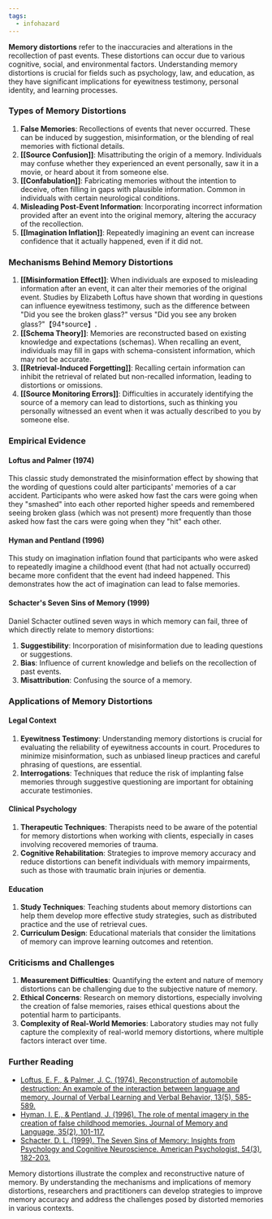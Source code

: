 ```yaml
---
tags:
  - infohazard
---
```



**Memory distortions** refer to the inaccuracies and alterations in the recollection of past events. These distortions can occur due to various cognitive, social, and environmental factors. Understanding memory distortions is crucial for fields such as psychology, law, and education, as they have significant implications for eyewitness testimony, personal identity, and learning processes.

### Types of Memory Distortions

1. **False Memories**: Recollections of events that never occurred. These can be induced by suggestion, misinformation, or the blending of real memories with fictional details.
2. **[[Source Confusion]]**: Misattributing the origin of a memory. Individuals may confuse whether they experienced an event personally, saw it in a movie, or heard about it from someone else.
3. **[[Confabulation]]**: Fabricating memories without the intention to deceive, often filling in gaps with plausible information. Common in individuals with certain neurological conditions.
4. **Misleading Post-Event Information**: Incorporating incorrect information provided after an event into the original memory, altering the accuracy of the recollection.
5. **[[Imagination Inflation]]**: Repeatedly imagining an event can increase confidence that it actually happened, even if it did not.

### Mechanisms Behind Memory Distortions

1. **[[Misinformation Effect]]**: When individuals are exposed to misleading information after an event, it can alter their memories of the original event. Studies by Elizabeth Loftus have shown that wording in questions can influence eyewitness testimony, such as the difference between "Did you see the broken glass?" versus "Did you see any broken glass?"【94†source】.
2. **[[Schema Theory]]**: Memories are reconstructed based on existing knowledge and expectations (schemas). When recalling an event, individuals may fill in gaps with schema-consistent information, which may not be accurate.
3. **[[Retrieval-Induced Forgetting]]**: Recalling certain information can inhibit the retrieval of related but non-recalled information, leading to distortions or omissions.
4. **[[Source Monitoring Errors]]**: Difficulties in accurately identifying the source of a memory can lead to distortions, such as thinking you personally witnessed an event when it was actually described to you by someone else.

### Empirical Evidence

#### Loftus and Palmer (1974)

This classic study demonstrated the misinformation effect by showing that the wording of questions could alter participants' memories of a car accident. Participants who were asked how fast the cars were going when they "smashed" into each other reported higher speeds and remembered seeing broken glass (which was not present) more frequently than those asked how fast the cars were going when they "hit" each other.

#### Hyman and Pentland (1996)

This study on imagination inflation found that participants who were asked to repeatedly imagine a childhood event (that had not actually occurred) became more confident that the event had indeed happened. This demonstrates how the act of imagination can lead to false memories.

#### Schacter's Seven Sins of Memory (1999)

Daniel Schacter outlined seven ways in which memory can fail, three of which directly relate to memory distortions:
1. **Suggestibility**: Incorporation of misinformation due to leading questions or suggestions.
2. **Bias**: Influence of current knowledge and beliefs on the recollection of past events.
3. **Misattribution**: Confusing the source of a memory.

### Applications of Memory Distortions

#### Legal Context

1. **Eyewitness Testimony**: Understanding memory distortions is crucial for evaluating the reliability of eyewitness accounts in court. Procedures to minimize misinformation, such as unbiased lineup practices and careful phrasing of questions, are essential.
2. **Interrogations**: Techniques that reduce the risk of implanting false memories through suggestive questioning are important for obtaining accurate testimonies.

#### Clinical Psychology

1. **Therapeutic Techniques**: Therapists need to be aware of the potential for memory distortions when working with clients, especially in cases involving recovered memories of trauma.
2. **Cognitive Rehabilitation**: Strategies to improve memory accuracy and reduce distortions can benefit individuals with memory impairments, such as those with traumatic brain injuries or dementia.

#### Education

1. **Study Techniques**: Teaching students about memory distortions can help them develop more effective study strategies, such as distributed practice and the use of retrieval cues.
2. **Curriculum Design**: Educational materials that consider the limitations of memory can improve learning outcomes and retention.

### Criticisms and Challenges

1. **Measurement Difficulties**: Quantifying the extent and nature of memory distortions can be challenging due to the subjective nature of memory.
2. **Ethical Concerns**: Research on memory distortions, especially involving the creation of false memories, raises ethical questions about the potential harm to participants.
3. **Complexity of Real-World Memories**: Laboratory studies may not fully capture the complexity of real-world memory distortions, where multiple factors interact over time.

### Further Reading

- [Loftus, E. F., & Palmer, J. C. (1974). Reconstruction of automobile destruction: An example of the interaction between language and memory. Journal of Verbal Learning and Verbal Behavior, 13(5), 585-589.](https://www.sciencedirect.com/science/article/abs/pii/S0022537174800113)
- [Hyman, I. E., & Pentland, J. (1996). The role of mental imagery in the creation of false childhood memories. Journal of Memory and Language, 35(2), 101-117.](https://www.sciencedirect.com/science/article/abs/pii/S0749596X96900335)
- [Schacter, D. L. (1999). The Seven Sins of Memory: Insights from Psychology and Cognitive Neuroscience. American Psychologist, 54(3), 182-203.](https://psycnet.apa.org/doi/10.1037/0003-066X.54.3.182)

Memory distortions illustrate the complex and reconstructive nature of memory. By understanding the mechanisms and implications of memory distortions, researchers and practitioners can develop strategies to improve memory accuracy and address the challenges posed by distorted memories in various contexts.